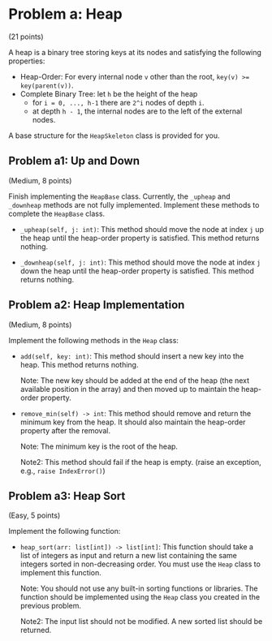 # Problem a: Heap

(21 points)

A heap is a binary tree storing keys at its nodes and satisfying the following properties:

- Heap-Order: For every internal node `v` other than the root, `key(v) >= key(parent(v))`.
- Complete Binary Tree: let `h` be the height of the heap
    - for `i = 0, ..., h-1` there are `2^i` nodes of depth `i`.
    - at depth `h - 1`, the internal nodes are to the left of the external nodes.

A base structure for the `HeapSkeleton` class is provided for you.

## Problem a1: Up and Down

(Medium, 8 points)

Finish implementing the `HeapBase` class. Currently, the `_upheap` and `_downheap` methods are not fully implemented. Implement these methods to complete the `HeapBase` class.

- `_upheap(self, j: int)`: This method should move the node at index `j` up the heap until the heap-order property is satisfied. This method returns nothing.

- `_downheap(self, j: int)`: This method should move the node at index `j` down the heap until the heap-order property is satisfied. This method returns nothing.

## Problem a2: Heap Implementation

(Medium, 8 points)

Implement the following methods in the `Heap` class:

- `add(self, key: int)`: This method should insert a new key into the heap. This method returns nothing.

    Note: The new key should be added at the end of the heap (the next available position in the array) and then moved up to maintain the heap-order property.

- `remove_min(self) -> int`: This method should remove and return the minimum key from the heap. It should also maintain the heap-order property after the removal.

    Note: The minimum key is the root of the heap.

    Note2: This method should fail if the heap is empty. (raise an exception, e.g., `raise IndexError()`)

## Problem a3: Heap Sort

(Easy, 5 points)

Implement the following function:

- `heap_sort(arr: list[int]) -> list[int]`: This function should take a list of integers as input and return a new list containing the same integers sorted in non-decreasing order. You must use the `Heap` class to implement this function.

    Note: You should not use any built-in sorting functions or libraries. The function should be implemented using the `Heap` class you created in the previous problem.

    Note2: The input list should not be modified. A new sorted list should be returned.
